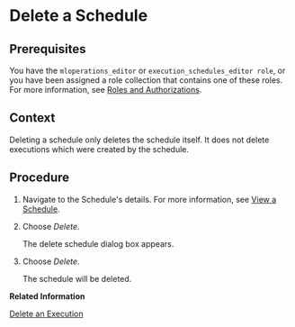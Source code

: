 <!-- loio8dc6d670968f4795bdd429503b71dce1 -->

# Delete a Schedule



<a name="loio8dc6d670968f4795bdd429503b71dce1__prereq_nv2_wwp_kwb"/>

## Prerequisites

You have the `mloperations_editor` or `execution_schedules_editor role`, or you have been assigned a role collection that contains one of these roles. For more information, see [Roles and Authorizations](roles-and-authorizations-4ef8499.md).



<a name="loio8dc6d670968f4795bdd429503b71dce1__context_wzg_hmb_nwb"/>

## Context

Deleting a schedule only deletes the schedule itself. It does not delete executions which were created by the schedule.



## Procedure

1.  Navigate to the Schedule's details. For more information, see [View a Schedule](view-a-schedule-1857004.md).

2.  Choose *Delete*.

    The delete schedule dialog box appears.

3.  Choose *Delete*.

    The schedule will be deleted.


**Related Information**  


[Delete an Execution](delete-an-execution-51814db.md "You delete an execution to remove it from your instance. Deletion does not impact the associated model or result sets.")

